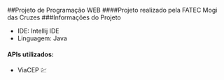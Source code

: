 ##Projeto de Programação WEB
####Projeto realizado pela FATEC Mogi das Cruzes
###Informações do Projeto

* IDE: Intellij IDE
* Linguagem: Java

#### APIs utilizados:
* ViaCEP :chart: